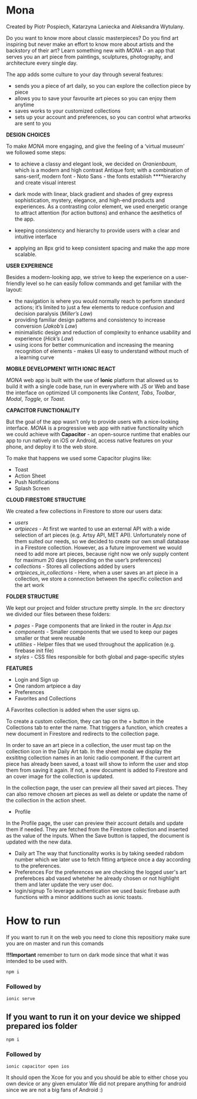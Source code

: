 # Mona

Created by Piotr Pospiech, Katarzyna Laniecka and Aleksandra Wytulany.

Do you want to know more about classic masterpieces? Do you find art inspiring but never make an effort to know more about artists and the backstory of their art? Learn something new with _MONA -_ an app that serves you an art piece from paintings, sculptures, photography, and architecture every single day.

The app adds some culture to your day through several features:

- sends you a piece of art daily, so you can explore the collection piece by piece
- allows you to save your favourite art pieces so you can enjoy them anytime
- saves works to your customized collections
- sets up your account and preferences, so you can control what artworks are sent to you

**DESIGN CHOICES**

To make _MONA_ more engaging, and give the feeling of a ‘virtual museum’ we followed some steps:

- to achieve a classy and elegant look, we decided on _Oranienbaum_, which is a modern and high contrast Antique font; with a combination of sans-serif, modern font - Noto Sans - the fonts establish \*\*\*\*hierarchy and create visual interest
- dark mode with linear, black gradient and shades of grey express sophistication, mystery, elegance, and high-end products and experiences. As a contrasting color element, we used energetic orange to attract attention (for action buttons) and enhance the aesthetics of the app.

- keeping consistency and hierarchy to provide users with a clear and intuitive interface
- applying an 8px grid to keep consistent spacing and make the app more scalable.

**USER EXPERIENCE**

Besides a modern-looking app, we strive to keep the experience on a user-friendly level so he can easily follow commands and get familiar with the layout:

- the navigation is where you would normally reach to perform standard actions; it’s limited to just a few elements to reduce confusion and decision paralysis (_Miller’s Law_)
- providing familiar design patterns and consistency to increase conversion (_Jakob’s Law_)
- minimalistic design and reduction of complexity to enhance usability and experience (_Hick’s Law_)
- using icons for better communication and increasing the meaning recognition of elements - makes UI easy to understand without much of a learning curve

**MOBILE DEVELOPMENT WITH IONIC REACT**

_MONA_ web app is built with the use of **Ionic** platform that allowed us to build it with a single code base, run in everywhere with JS or Web and base the interface on optimized UI components like _Content_, _Tabs_, _Toolbar_, _Modal_, _Toggle,_ or _Toast._

**CAPACITOR FUNCTIONALITY**

But the goal of the app wasn’t only to provide users with a nice-looking interface. _MONA_ is a progressive web app with native functionality which we could achieve with **Capacitor** - an open-source runtime that enables our app to run natively on iOS or Android, access native features on your phone, and deploy it to the web store.

To make that happens we used some Capacitor plugins like:

- Toast
- Action Sheet
- Push Notifications
- Splash Screen

**CLOUD FIRESTORE STRUCTURE**

We created a few collections in Firestore to store our users data:

- _users_
- _artpieces_ - At first we wanted to use an external API with a wide selection of art pieces (e.g. Artsy API, MET API). Unfortunately none of them suited our needs, so we decided to create our own small database in a Firestore collection. However, as a future improvement we would need to add more art pieces, because right now we only supply content for maximum 20 days (depending on the user’s preferences)
- _collections_ - Stores all collections added by users
- _artpieces_in_collections_ - Here, when a user saves an art piece in a collection, we store a connection between the specific collection and the art work

**FOLDER STRUCTURE**

We kept our project and folder structure pretty simple. In the _src_ directory we divided our files between these folders:

- _pages_ - Page components that are linked in the router in _App.tsx_
- _components_ - Smaller components that we used to keep our pages smaller or that were reusable
- _utilities_ - Helper files that we used throughout the application (e.g. firebase init file)
- _styles_ - CSS files responsible for both global and page-specific styles

**FEATURES**

- Login and Sign up
- One random artpiece a day
- Preferences
- Favorites and Collections

A Favorites collection is added when the user signs up.

To create a custom collection, they can tap on the + button in the Collections tab to enter the name. That triggers a function, which creates a new document in Firestore and redirects to the collection page.

In order to save an art piece in a collection, the user must tap on the collection icon in the Daily Art tab. In the sheet modal we display the exsititng collection names in an Ionic radio component. If the current art piece has already been saved, a toast will show to inform the user and stop them from saving it again. If not, a new document is added to Firestore and an cover image for the collection is updated.

In the collection page, the user can preview all their saved art pieces. They can also remove chosen art pieces as well as delete or update the name of the collection in the action sheet.

- Profile

In the Profile page, the user can preview their account details and update them if needed. They are fetched from the Firestore collection and inserted as the value of the inputs. When the Save button is tapped, the document is updated with the new data.

- Daily art
  The way that functionality works is by taking seeded rabdom number which we later use to fetch fitting artpiece once a day according to the preferences.
- Preferences
  For the preferences we are checking the logged user's art preferebces abd vased wheteher he already chosen or not highlight them and later update the very user doc.
- login/signup
  To leverage authentication we used basic firebase auth functions with a minor additions such as ionic toasts.

# How to run

If you want to run it on the web you need to clone this repositiory make sure you are on master and run this comands

**!!!Important**
remember to turn on dark mode since that what it was intended to be used with.

    npm i

### Followed by

    ionic serve

## If you want to run it on your device we shipped prepared ios folder

    npm i

### Followed by

    ionic capacitor open ios

It should open the Xcoe for you and you should be able to either chose you own device or any given emulator
We did not prepare anything for android since we are not a big fans of Android :)
